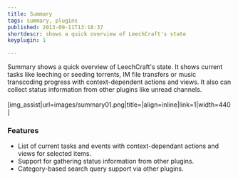 ```yaml
---
title: Summary
tags: summary, plugins
published: 2013-09-11T13:18:37
shortdescr: shows a quick overview of LeechCraft's state
keyplugin: 1

---
```


Summary shows a quick overview of LeechCraft's state. It shows current
tasks like leeching or seeding torrents, IM file transfers or music
transcoding progress with context-dependent actions and views. It also
can collect status information from other plugins like unread channels.\
\
\[img\_assist|url=images/summary01.png|title=|align=inline|link=1|width=440\]

### Features

-   List of current tasks and events with context-dependant actions and
    views for selected items.
-   Support for gathering status information from other plugins.
-   Category-based search query support via other plugins.